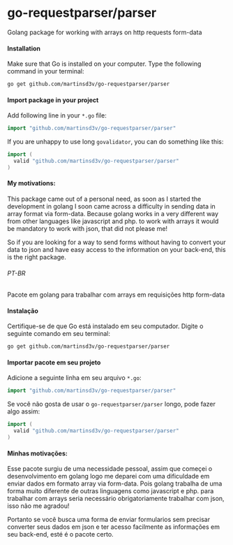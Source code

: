 # go-requestparser/parser

Golang package for working with arrays on http requests form-data

#### Installation
Make sure that Go is installed on your computer.
Type the following command in your terminal:
```bash
go get github.com/martinsd3v/go-requestparser/parser
```

#### Import package in your project
Add following line in your `*.go` file:
```go
import "github.com/martinsd3v/go-requestparser/parser"
```
If you are unhappy to use long `govalidator`, you can do something like this:
```go
import (
  valid "github.com/martinsd3v/go-requestparser/parser"
)
```

#### My motivations:

This package came out of a personal need, as soon as I started the development in golang I soon came across a difficulty in sending data in array format via form-data. Because golang works in a very different way from other languages like javascript and php. to work with arrays it would be mandatory to work with json, that did not please me!

So if you are looking for a way to send forms without having to convert your data to json and have easy access to the information on your back-end, this is the right package.

###### PT-BR

Pacote em golang para trabalhar com arrays em requisições http form-data

#### Instalação
Certifique-se de que Go está instalado em seu computador.
Digite o seguinte comando em seu terminal:

```bash
go get github.com/martinsd3v/go-requestparser/parser
```

#### Importar pacote em seu projeto
Adicione a seguinte linha em seu arquivo `*.go`:
```go
import "github.com/martinsd3v/go-requestparser/parser"
```
Se você não gosta de usar o `go-requestparser/parser` longo, pode fazer algo assim:
```go
import (
  valid "github.com/martinsd3v/go-requestparser/parser"
)
```

#### Minhas motivações:

Esse pacote surgiu de uma necessidade pessoal, assim que começei o desenvolvimento em golang logo me deparei com uma dificuldade em enviar dados em formato array via form-data. Pois golang trabalha de uma forma muito diferente de outras linguagens como javascript e php. para trabalhar com arrays seria necessário obrigatoriamente trabalhar com json, isso não me agradou! 

Portanto se você busca uma forma de enviar formularios sem precisar converter seus dados em json e ter acesso facilmente as informações em seu back-end, esté é o pacote certo.